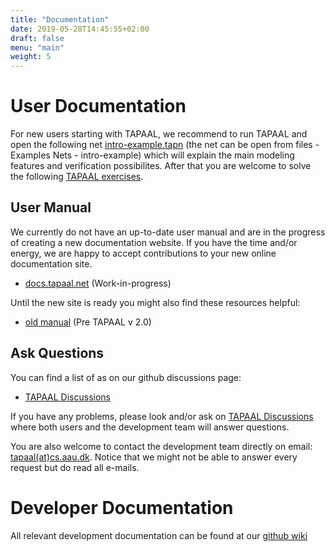 ```yaml
---
title: "Documentation"
date: 2019-05-28T14:45:55+02:00
draft: false
menu: "main"
weight: 5
---
```



# User Documentation
For new users starting with TAPAAL, we recommend to run TAPAAL and open the following net [intro-example.tapn](http://download.tapaal.net/tapaal/resources/intro-example.tapn) (the net can be open from files - Examples Nets - intro-example) which will explain the main modeling features and verification possibilites. After that you are welcome to solve the following [TAPAAL exercises](http://download.tapaal.net/tapaal/resources/tapaal-exercises.pdf).
		
## User Manual
We currently do not have an up-to-date user manual and are in the progress of creating a new documentation website. If you have the time and/or energy, we are happy to accept contributions to your new online documentation site. 

* [docs.tapaal.net](https://docs.tapaal.net) (Work-in-progress)

Until the new site is ready you might also find these resources helpful: 

* [old manual](https://github.com/TAPAAL/tapaalusermanual/tree/master/manuscript) (Pre TAPAAL v 2.0)

## Ask Questions
You can find a list of as on our github discussions page:

 * [TAPAAL Discussions](https://github.com/orgs/TAPAAL/discussions)
 
If you have any problems, please look and/or ask on [TAPAAL Discussions](https://github.com/orgs/TAPAAL/discussions) where both users and the development team will answer questions. 

You are also welcome to contact the development team directly on email: [tapaal(at)cs.aau.dk](mailto:tapaal@cs.aau.dk). Notice that we might not be able to answer every request but do read all e-mails.

# Developer Documentation
All relevant development documentation can be found at our [github wiki](https://github.com/TAPAAL/TAPAAL/wiki) 

